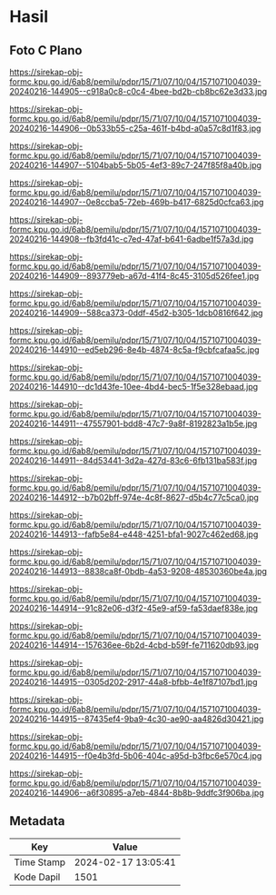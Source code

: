 # Hasil

## Foto C Plano

https://sirekap-obj-formc.kpu.go.id/6ab8/pemilu/pdpr/15/71/07/10/04/1571071004039-20240216-144905--c918a0c8-c0c4-4bee-bd2b-cb8bc62e3d33.jpg

https://sirekap-obj-formc.kpu.go.id/6ab8/pemilu/pdpr/15/71/07/10/04/1571071004039-20240216-144906--0b533b55-c25a-461f-b4bd-a0a57c8d1f83.jpg

https://sirekap-obj-formc.kpu.go.id/6ab8/pemilu/pdpr/15/71/07/10/04/1571071004039-20240216-144907--5104bab5-5b05-4ef3-89c7-247f85f8a40b.jpg

https://sirekap-obj-formc.kpu.go.id/6ab8/pemilu/pdpr/15/71/07/10/04/1571071004039-20240216-144907--0e8ccba5-72eb-469b-b417-6825d0cfca63.jpg

https://sirekap-obj-formc.kpu.go.id/6ab8/pemilu/pdpr/15/71/07/10/04/1571071004039-20240216-144908--fb3fd41c-c7ed-47af-b641-6adbe1f57a3d.jpg

https://sirekap-obj-formc.kpu.go.id/6ab8/pemilu/pdpr/15/71/07/10/04/1571071004039-20240216-144909--893779eb-a67d-41f4-8c45-3105d526fee1.jpg

https://sirekap-obj-formc.kpu.go.id/6ab8/pemilu/pdpr/15/71/07/10/04/1571071004039-20240216-144909--588ca373-0ddf-45d2-b305-1dcb0816f642.jpg

https://sirekap-obj-formc.kpu.go.id/6ab8/pemilu/pdpr/15/71/07/10/04/1571071004039-20240216-144910--ed5eb296-8e4b-4874-8c5a-f9cbfcafaa5c.jpg

https://sirekap-obj-formc.kpu.go.id/6ab8/pemilu/pdpr/15/71/07/10/04/1571071004039-20240216-144910--dc1d43fe-10ee-4bd4-bec5-1f5e328ebaad.jpg

https://sirekap-obj-formc.kpu.go.id/6ab8/pemilu/pdpr/15/71/07/10/04/1571071004039-20240216-144911--47557901-bdd8-47c7-9a8f-8192823a1b5e.jpg

https://sirekap-obj-formc.kpu.go.id/6ab8/pemilu/pdpr/15/71/07/10/04/1571071004039-20240216-144911--84d53441-3d2a-427d-83c6-6fb131ba583f.jpg

https://sirekap-obj-formc.kpu.go.id/6ab8/pemilu/pdpr/15/71/07/10/04/1571071004039-20240216-144912--b7b02bff-974e-4c8f-8627-d5b4c77c5ca0.jpg

https://sirekap-obj-formc.kpu.go.id/6ab8/pemilu/pdpr/15/71/07/10/04/1571071004039-20240216-144913--fafb5e84-e448-4251-bfa1-9027c462ed68.jpg

https://sirekap-obj-formc.kpu.go.id/6ab8/pemilu/pdpr/15/71/07/10/04/1571071004039-20240216-144913--8838ca8f-0bdb-4a53-9208-48530360be4a.jpg

https://sirekap-obj-formc.kpu.go.id/6ab8/pemilu/pdpr/15/71/07/10/04/1571071004039-20240216-144914--91c82e06-d3f2-45e9-af59-fa53daef838e.jpg

https://sirekap-obj-formc.kpu.go.id/6ab8/pemilu/pdpr/15/71/07/10/04/1571071004039-20240216-144914--157636ee-6b2d-4cbd-b59f-fe711620db93.jpg

https://sirekap-obj-formc.kpu.go.id/6ab8/pemilu/pdpr/15/71/07/10/04/1571071004039-20240216-144915--0305d202-2917-44a8-bfbb-4e1f87107bd1.jpg

https://sirekap-obj-formc.kpu.go.id/6ab8/pemilu/pdpr/15/71/07/10/04/1571071004039-20240216-144915--87435ef4-9ba9-4c30-ae90-aa4826d30421.jpg

https://sirekap-obj-formc.kpu.go.id/6ab8/pemilu/pdpr/15/71/07/10/04/1571071004039-20240216-144915--f0e4b3fd-5b06-404c-a95d-b3fbc6e570c4.jpg

https://sirekap-obj-formc.kpu.go.id/6ab8/pemilu/pdpr/15/71/07/10/04/1571071004039-20240216-144906--a6f30895-a7eb-4844-8b8b-9ddfc3f906ba.jpg


## Metadata

| Key        | Value               |
| ---------- | ------------------- |
| Time Stamp | 2024-02-17 13:05:41 |
| Kode Dapil | 1501                |



